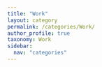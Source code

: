 ```yaml
---
title: "Work"
layout: category
permalink: /categories/Work/
author_profile: true
taxonomy: Work
sidebar:
  nav: "categories"
---
```

